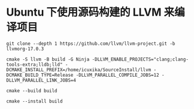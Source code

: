 # Ubuntu 下使用源码构建的 LLVM 来编译项目

```
git clone --depth 1 https://github.com/llvm/llvm-project.git -b llvmorg-17.0.3
```

```
cmake -S llvm -B build -G Ninja -DLLVM_ENABLE_PROJECTS="clang;clang-tools-extra;lldb;lld" -DCMAKE_INSTALL_PREFIX=/home/icuxika/SourceInstall/llvm -DCMAKE_BUILD_TYPE=Release -DLLVM_PARALLEL_COMPILE_JOBS=12 -DLLVM_PARALLEL_LINK_JOBS=4
```

```
cmake --build build
```

```
cmake --install build
```
